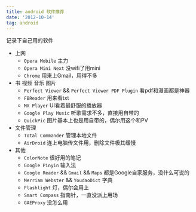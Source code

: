 ```yaml
---
title: android 软件推荐
date: '2012-10-14'
tag: android
---
```


记录下自己用的软件

+ 上网
    - `Opera Mobile` 主力
    - `Opera Mini Next` 没wifi了用mini
    - `Chrome` 用来上Gmail，用得不多
+ 书 视频 音乐 图片
    - `Perfect Viewer` && `Perfect Viewer PDF Plugin` 看pdf和漫画都是神器
    - `FBReader` 用来看txt
    - `MX Player` UI看着最舒服的播放器
    - `Google Play Music` 听歌需求不多，直接用自带的
    - `QuickPic` 图片基本上也是用自带的，偶尔用这个和PV
+ 文件管理
    - `Total Commander` 管理本地文件
    - `AirDroid` 连上电脑传文件用，删除文件极其缓慢
+ 其他
    - `ColorNote` 很好用的笔记
    - `Google Pinyin` 输入法
    - `Google Reader` && `Gmail` && `Maps` 都是Google自家服务，没什么可说的
    - `Merriam Webster` && `YoudaoDict` 字典
    - `Flashlight` 灯，偶尔会用上
    - `Smart Compass` 指南针，一直没派上用场
    - `GAEProxy` 没怎么用
